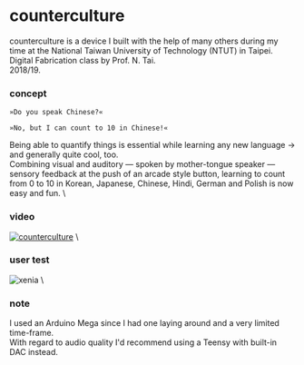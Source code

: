 # counterculture
counterculture is a device I built with the help of many others during my time at the National Taiwan University of Technology (NTUT) in Taipei.\
Digital Fabrication class by Prof. N. Tai.\
2018/19.

### concept
```
»Do you speak Chinese?«
```
```
»No, but I can count to 10 in Chinese!«
```

Being able to quantify things is essential while learning any new language → and generally quite cool, too.\
Combining visual and auditory — spoken by mother-tongue speaker — sensory feedback at the push of an arcade style button, learning to count from 0 to 10 in Korean, Japanese, Chinese, Hindi, German and Polish is now easy and fun.
\

### video
[![counterculture](https://github.com/yaronzimmermann/counterculture/blob/master/images/screenshot.png)](https://vimeo.com/322227320 "counterculture - click to watch!")
\

### user test
![xenia](https://github.com/yaronzimmermann/counterculture/blob/master/images/ntut_counterculture_xenia_01_small.png "Xenia")
\

### note
I used an Arduino Mega since I had one laying around and a very limited time-frame.\
With regard to audio quality I'd recommend using a Teensy with built-in DAC instead.
